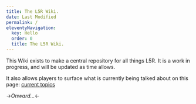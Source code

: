 ```yaml
---
title: The L5R Wiki.
date: Last Modified 
permalink: /
eleventyNavigation:
  key: Hello 
  order: 0
  title: The L5R Wiki.
---
```


This Wiki exists to make a central repository for all things L5R. It is a work in progress, and will be updated as time allows.

It also allows players to surface what is currently being talked about on this page: [current topics](/current-topics/)


->*Onward...*<-



